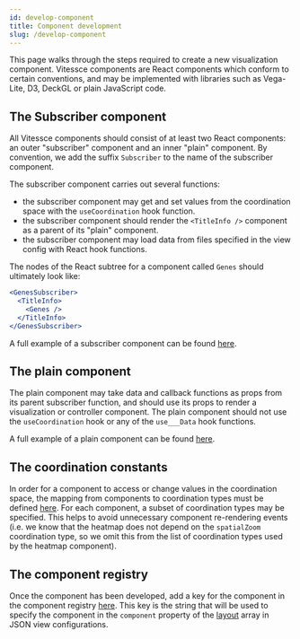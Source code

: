 ```yaml
---
id: develop-component
title: Component development
slug: /develop-component
---
```


This page walks through the steps required to create a new visualization component.
Vitessce components are React components which conform to certain conventions, and may be implemented with libraries such as Vega-Lite, D3, DeckGL or plain JavaScript code.

## The Subscriber component

All Vitessce components should consist of at least two React components: an outer "subscriber" component and an inner "plain" component.
By convention, we add the suffix `Subscriber` to the name of the subscriber component.


The subscriber component carries out several functions:
- the subscriber component may get and set values from the coordination space with the `useCoordination` hook function.
- the subscriber component should render the `<TitleInfo />` component as a parent of its "plain" component.
- the subscriber component may load data from files specified in the view config with React hook functions.

The nodes of the React subtree for a component called `Genes` should ultimately look like:

```jsx
<GenesSubscriber>
  <TitleInfo>
    <Genes />
  </TitleInfo>
</GenesSubscriber>
```

A full example of a subscriber component can be found [here](https://github.com/vitessce/vitessce/blob/master/src/components/genes/GenesSubscriber.js).

## The plain component

The plain component may take data and callback functions as props from its parent subscriber function, and should use its props to render a visualization or controller component. The plain component should not use the `useCoordination` hook or any of the `use___Data` hook functions.

A full example of a plain component can be found [here](https://github.com/vitessce/vitessce/blob/master/src/components/genes/Genes.js).

## The coordination constants

In order for a component to access or change values in the coordination space, the mapping from components to coordination types must be defined [here](https://github.com/vitessce/vitessce/blob/master/src/app/state/coordination.js).
For each component, a subset of coordination types may be specified. This helps to avoid unnecessary component re-rendering events (i.e. we know that the heatmap does not depend on the `spatialZoom` coordination type, so we omit this from the list of coordination types used by the heatmap component).

## The component registry

Once the component has been developed, add a key for the component in the component registry [here](https://github.com/vitessce/vitessce/blob/master/src/app/component-registry.js). This key is the string that will be used to specify the component in the `component` property of the [layout](/docs/view-config-json/index.html#layout) array in JSON view configurations.